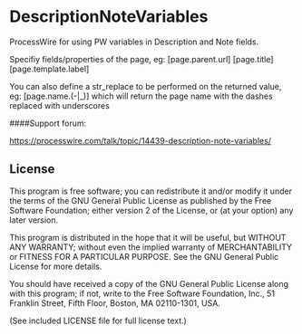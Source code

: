 DescriptionNoteVariables
================

ProcessWire for using PW variables in Description and Note fields.

Specifiy fields/properties of the page, eg:
[page.parent.url]
[page.title]
[page.template.label]

You can also define a str_replace to be performed on the returned value, eg: [page.name.(-|_)]
which will return the page name with the dashes replaced with underscores


####Support forum:

https://processwire.com/talk/topic/14439-description-note-variables/


## License

This program is free software; you can redistribute it and/or
modify it under the terms of the GNU General Public License
as published by the Free Software Foundation; either version 2
of the License, or (at your option) any later version.

This program is distributed in the hope that it will be useful,
but WITHOUT ANY WARRANTY; without even the implied warranty of
MERCHANTABILITY or FITNESS FOR A PARTICULAR PURPOSE.  See the
GNU General Public License for more details.

You should have received a copy of the GNU General Public License
along with this program; if not, write to the Free Software
Foundation, Inc., 51 Franklin Street, Fifth Floor, Boston, MA  02110-1301, USA.

(See included LICENSE file for full license text.)